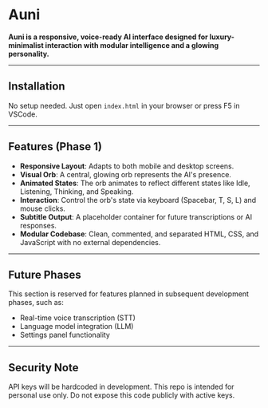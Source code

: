# Auni

**Auni is a responsive, voice-ready AI interface designed for luxury-minimalist interaction with modular intelligence and a glowing personality.**

---

## Installation

No setup needed. Just open `index.html` in your browser or press F5 in VSCode.

---

## Features (Phase 1)

- **Responsive Layout**: Adapts to both mobile and desktop screens.
- **Visual Orb**: A central, glowing orb represents the AI's presence.
- **Animated States**: The orb animates to reflect different states like Idle, Listening, Thinking, and Speaking.
- **Interaction**: Control the orb's state via keyboard (Spacebar, T, S, L) and mouse clicks.
- **Subtitle Output**: A placeholder container for future transcriptions or AI responses.
- **Modular Codebase**: Clean, commented, and separated HTML, CSS, and JavaScript with no external dependencies.

---

## Future Phases

This section is reserved for features planned in subsequent development phases, such as:
- Real-time voice transcription (STT)
- Language model integration (LLM)
- Settings panel functionality

---

## Security Note

API keys will be hardcoded in development. This repo is intended for personal use only. Do not expose this code publicly with active keys.
